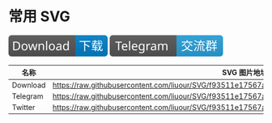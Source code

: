 # 常用 SVG 

![Download0.14.0](https://raw.githubusercontent.com/liuour/SVG/07680779bf57800d72e786466f26cd2d5f339826/Download.svg)
![Telegram交流群](https://raw.githubusercontent.com/liuour/SVG/aee8b7c77bb0aff2171f5c4b11caba849fc90768/Telegram.svg)

|  名称  | SVG 图片地址  |
|---|---|
|  Download   | https://raw.githubusercontent.com/liuour/SVG/f93511e17567a2144c0833cb0e09bb0b7b487093/Download.svg |
| Telegram  | https://raw.githubusercontent.com/liuour/SVG/f93511e17567a2144c0833cb0e09bb0b7b487093/Telegram.svg |
| Twitter | https://raw.githubusercontent.com/liuour/SVG/f93511e17567a2144c0833cb0e09bb0b7b487093/Twitter.svg |

